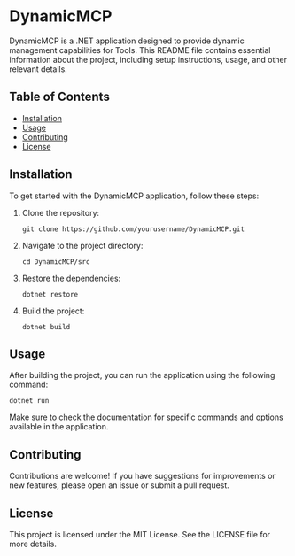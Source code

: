 # DynamicMCP

DynamicMCP is a .NET application designed to provide dynamic management capabilities for Tools. This README file contains essential information about the project, including setup instructions, usage, and other relevant details.

## Table of Contents

- [Installation](#installation)
- [Usage](#usage)
- [Contributing](#contributing)
- [License](#license)

## Installation

To get started with the DynamicMCP application, follow these steps:

1. Clone the repository:
   ```
   git clone https://github.com/yourusername/DynamicMCP.git
   ```

2. Navigate to the project directory:
   ```
   cd DynamicMCP/src
   ```

3. Restore the dependencies:
   ```
   dotnet restore
   ```

4. Build the project:
   ```
   dotnet build
   ```

## Usage

After building the project, you can run the application using the following command:

```
dotnet run
```

Make sure to check the documentation for specific commands and options available in the application.

## Contributing

Contributions are welcome! If you have suggestions for improvements or new features, please open an issue or submit a pull request.

## License

This project is licensed under the MIT License. See the LICENSE file for more details.